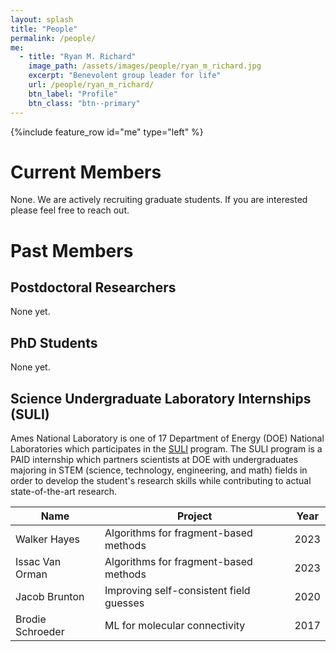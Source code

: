 ```yaml
---
layout: splash
title: "People"
permalink: /people/
me:
  - title: "Ryan M. Richard"
    image_path: /assets/images/people/ryan_m_richard.jpg
    excerpt: "Benevolent group leader for life"
    url: /people/ryan_m_richard/
    btn_label: "Profile"
    btn_class: "btn--primary"
---
```


{%include feature_row id="me" type="left" %}

# Current Members

None. We are actively recruiting graduate students. If you are interested
please feel free to reach out.

# Past Members

## Postdoctoral Researchers

None yet.

## PhD Students

None yet.

## Science Undergraduate Laboratory Internships (SULI)

Ames National Laboratory is one of 17 Department of Energy (DOE) National 
Laboratories which participates in the 
[SULI](https://science.osti.gov/wdts/suli) program. The SULI program is a PAID 
internship which partners scientists at DOE with undergraduates majoring in
STEM (science, technology, engineering, and math) fields in order to develop
the student's research skills while contributing to actual state-of-the-art
research.

| Name             | Project                                 | Year |
|------------------|-----------------------------------------|------|
| Walker Hayes     | Algorithms for fragment-based methods   | 2023 |
| Issac Van Orman  | Algorithms for fragment-based methods   | 2023 |
| Jacob Brunton    | Improving self-consistent field guesses | 2020 |
| Brodie Schroeder | ML for molecular connectivity           | 2017 | 